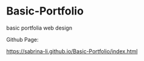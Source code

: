 # Basic-Portfolio  

basic portfolia web design  

Github Page:

https://sabrina-li.github.io/Basic-Portfolio/index.html

